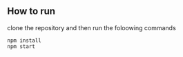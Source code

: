 

## How to run

clone the repository and then run the foloowing commands

 `npm install`   
 `npm start`




